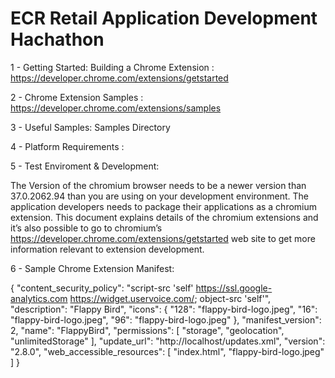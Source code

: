 ECR Retail Application Development Hachathon
================
1 - Getting Started: Building a Chrome Extension : https://developer.chrome.com/extensions/getstarted

2 - Chrome Extension Samples : https://developer.chrome.com/extensions/samples

3 - Useful Samples: Samples Directory

4 - Platform Requirements : 

5 - Test Enviroment & Development: 

The Version of the chromium browser needs to be a newer version than 37.0.2062.94 than you are using on your development environment.
The application developers needs to package their applications as a chromium extension. This document explains details of the chromium extensions and it’s also possible to go to chromium’s https://developer.chrome.com/extensions/getstarted web site to get more information relevant to extension development.

6 - Sample Chrome Extension Manifest: 

{
   "content_security_policy": "script-src 'self' https://ssl.google-analytics.com https://widget.uservoice.com/; object-src 'self'",
   "description": "Flappy Bird",
   "icons": {
      "128": "flappy-bird-logo.jpeg",
      "16": "flappy-bird-logo.jpeg",
      "96": "flappy-bird-logo.jpeg"
   },
   "manifest_version": 2,
   "name": "FlappyBird",
   "permissions": [ "storage", "geolocation", "unlimitedStorage" ],
   "update_url": "http://localhost/updates.xml",
   "version": "2.8.0",
   "web_accessible_resources": [ "index.html", "flappy-bird-logo.jpeg" ]
}



